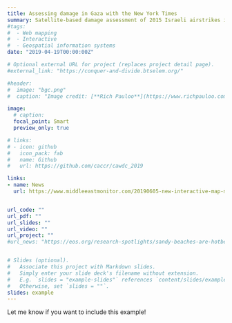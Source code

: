 ```yaml
---
title: Assessing damage in Gaza with the New York Times
summary: Satellite-based damage assessment of 2015 Israeli airstrikes in Gaza
#tags: 
#  - Web mapping
#  - Interactive
#  - Geospatial information systems
date: "2019-04-19T00:00:00Z"

# Optional external URL for project (replaces project detail page).
#external_link: "https://conquer-and-divide.btselem.org/"

#header:
#  image: "bgc.png"
#  caption: "Image credit: [**Rich Pauloo**](https://www.richpauloo.com/)"

image:
  # caption:
  focal_point: Smart
  preview_only: true

# links:
# - icon: github
#   icon_pack: fab
#   name: Github
#   url: https://github.com/caccr/cawdc_2019

links:
- name: News
  url: https://www.middleeastmonitor.com/20190605-new-interactive-map-marks-52-years-of-israeli-military-rule/


url_code: ""
url_pdf: ""
url_slides: ""
url_video: ""
url_project: ""
#url_news: "https://eos.org/research-spotlights/sandy-beaches-are-hotbeds-of-biochemical-activity"


# Slides (optional).
#   Associate this project with Markdown slides.
#   Simply enter your slide deck's filename without extension.
#   E.g. `slides = "example-slides"` references `content/slides/example-slides.md`.
#   Otherwise, set `slides = ""`.
slides: example
---
```


Let me know if you want to include this example!


